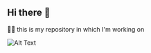 ## Hi there 👋

🙋‍♀️ this is my repository in which I'm working on


![Alt Text](https://images.gr-assets.com/hostedimages/1511349058ra/24505346.gif)

